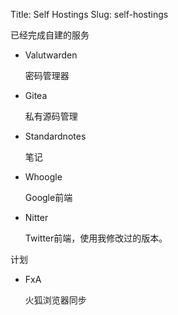 Title: Self Hostings
Slug: self-hostings

已经完成自建的服务

- Valutwarden

   密码管理器

- Gitea

   私有源码管理

- Standardnotes

   笔记

- Whoogle

   Google前端

- Nitter

   Twitter前端，使用我修改过的版本。

计划

- FxA

   火狐浏览器同步
